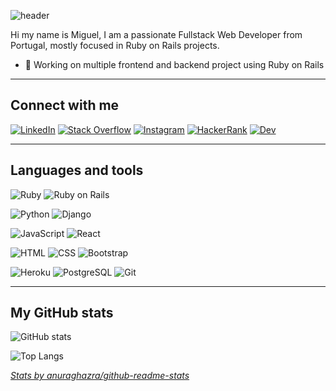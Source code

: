 <!-- markdownlint-disable-next-line MD041 -->
![header](https://capsule-render.vercel.app/api?type=waving&color=auto&text=Hello%20World!&fontSize=40&fontColor=ffffff)

Hi my name is Miguel, I am a passionate Fullstack Web Developer from Portugal, mostly focused in Ruby on Rails projects.

- 🔭 Working on multiple frontend and backend project using Ruby on Rails

---

## Connect with me

[![LinkedIn][linkedin_img]][linkedin] [![Stack Overflow][stack_overflow_img]][stack_overflow] [![Instagram][instagram_img]][instagram] [![HackerRank][hacker_rank_img]][hacker_rank] [![Dev][dev_img]][dev]

---

## Languages and tools

![Ruby][ruby_img] ![Ruby on Rails][ruby_on_rails_img]

![Python][python_img] ![Django][django_img]

![JavaScript][javascript_img] ![React][react_img]

![HTML][html_img] ![CSS][css_img] ![Bootstrap][bootstrap_img]

![Heroku][heroku_img] ![PostgreSQL][postgresql] ![Git][git_img]

---

## My GitHub stats

![GitHub stats][github_stats]

![Top Langs][top_langs_img]

[*Stats by anuraghazra/github-readme-stats*](https://github.com/anuraghazra/github-readme-stats)

<!-- references -->
[linkedin]: https://www.linkedin.com/in/jmschp/ "LinkedIn"
[stack_overflow]: https://stackoverflow.com/users/13783004/miguel-hargreaves-pimenta "Stack Overflow"
[instagram]: https://www.instagram.com/jmschp/ "Instagram"
[hacker_rank]: https://www.hackerrank.com/jmschp "HackerRank"
[dev]: https://dev.to/jmschp "Dev"

<!-- img references -->
[bootstrap_img]: https://img.shields.io/badge/-bootstrap-ffffff?style=for-the-badge&logo=bootstrap "Bootstrap"
[css_img]: https://img.shields.io/badge/-css-ffffff?style=for-the-badge&logo=css3&logoColor=264DE4 "CSS"
[django_img]: https://img.shields.io/badge/-django-ffffff?style=for-the-badge&logo=django&logoColor=50BE95 "Django"
[dev_img]: https://img.shields.io/badge/-dev-363D44?style=for-the-badge&logo=dev.to "Dev"
[git_img]: https://img.shields.io/badge/-git-ffffff?style=for-the-badge&logo=git "Git"
[github_stats]: https://github-readme-stats.vercel.app/api?username=jmschp&show_icons=true&hide_border=true&include_all_commits=true&count_private=true&theme=radical "jmschp GitHub Stats"
[hacker_rank_img]: https://img.shields.io/badge/-Hacker%20Rank-2EC866?style=for-the-badge&logo=hackerrank&logoColor=ffffff "HackerRank"
[heroku_img]: https://img.shields.io/badge/-heroku-ffffff?style=for-the-badge&logo=heroku&logoColor=79589F "Heroku"
[html_img]: https://img.shields.io/badge/-html-ffffff?style=for-the-badge&logo=html5 "HTML"
[instagram_img]: https://img.shields.io/badge/-Instagram-E1306C?style=for-the-badge&logo=instagram&logoColor=ffffff "Instagram"
[javascript_img]: https://img.shields.io/badge/-javascript-ffffff?style=for-the-badge&logo=javascript "JavaScript"
[linkedin_img]: https://img.shields.io/badge/-LinkedIn-0B66C2?style=for-the-badge&logo=linkedin "LinkedIn"
[postgresql]: https://img.shields.io/badge/-PostgreSQL-ffffff?style=for-the-badge&logo=postgresql "PostgreSQL"
[python_img]: https://img.shields.io/badge/-python-ffffff?style=for-the-badge&logo=python "Python"
[react_img]: https://img.shields.io/badge/-React-ffffff?style=for-the-badge&logo=react "React"
[ruby_img]: https://img.shields.io/badge/-ruby-ffffff?style=for-the-badge&logo=ruby&logoColor=CC342D "Ruby"
[ruby_on_rails_img]: https://img.shields.io/badge/-rubyonrails-ffffff?style=for-the-badge&logo=rubyonrails&logoColor=C52F24 "Ruby on Rails"
[stack_overflow_img]: https://img.shields.io/badge/-Stack%20Overflow-F2720C?style=for-the-badge&logo=stackoverflow&logoColor=ffffff "Stack Overflow"
[top_langs_img]: https://github-readme-stats.vercel.app/api/top-langs/?username=jmschp&layout=compact&langs_count=8&hide_border=true&theme=radical "jmschp Top Lang"
